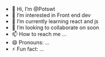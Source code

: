 - 👋 Hi, I’m @Potswt
- 👀 I’m interested in Front end dev
- 🌱 I’m currently learning react and js
- 💞️ I’m looking to collaborate on soon
- 📫 How to reach me ...
- 😄 Pronouns: ...
- ⚡ Fun fact: ...

<!---
Potswt/Potswt is a ✨ special ✨ repository because its `README.md` (this file) appears on your GitHub profile.
You can click the Preview link to take a look at your changes.
--->
